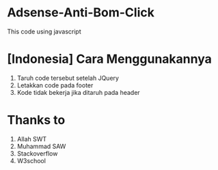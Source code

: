 # Adsense-Anti-Bom-Click
This code using javascript

# [Indonesia] Cara Menggunakannya
1. Taruh code tersebut setelah JQuery
2. Letakkan code pada footer
3. Kode tidak bekerja jika ditaruh pada header

# Thanks to
1. Allah SWT
2. Muhammad SAW
3. Stackoverflow
4. W3school

